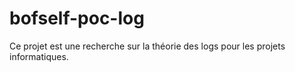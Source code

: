 # bofself-poc-log

Ce projet est une recherche sur la théorie des logs pour les projets informatiques.